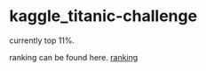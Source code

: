 # kaggle_titanic-challenge

currently top 11%.

ranking can be found here. [ranking](https://www.kaggle.com/c/titanic/leaderboard?submissionId=2480430)
